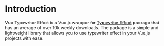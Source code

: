 # Introduction

Vue Typewriter Effect is a Vue.js wrapper for [Typewriter Effect](https://www.npmjs.com/package/typewriter-effect) package that has an average of over 10k weekly downloads.
The package is a simple and lightweight library that allows you to use typewriter effect in your Vue.js projects with ease.
